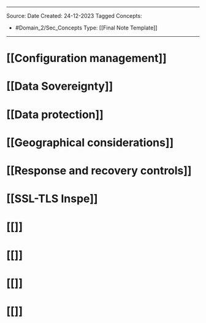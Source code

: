 - - -
Source:
Date Created:  24-12-2023
Tagged Concepts:
- #Domain_2/Sec_Concepts
Type: [[Final Note Template]]
- - - 

# [[Configuration management]]
# [[Data Sovereignty]]
# [[Data protection]]
# [[Geographical considerations]]
# [[Response and recovery controls]]
# [[SSL-TLS Inspe]]
# [[]]
# [[]]
# [[]]
# [[]]